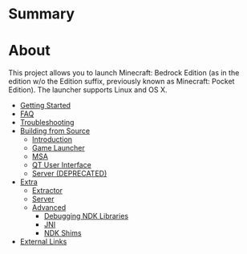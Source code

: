 # Summary

# About

This project allows you to launch Minecraft: Bedrock Edition (as in the
edition w/o the Edition suffix, previously known as Minecraft: Pocket
Edition). The launcher supports Linux and OS X.

- [Getting Started](./getting_started/index.md)
- [FAQ](./faq/index.md)
- [Troubleshooting](./troubleshooting/index.md)
- [Building from Source](./source_build/index.md)
  - [Introduction](./source_build/intro.md)
  - [Game Launcher](./source_build/launcher.md)
  - [MSA](./source_build/msa.md)
  - [QT User Interface](./source_build/ui.md)
  - [Server (DEPRECATED)](./source_build/server.md)
- [Extra](./extra/index.md)
  - [Extractor](./extra/extractor/index.md)
  - [Server](./extra/server/index.md)
  - [Advanced](./extra/advanced/index.md)
    - [Debugging NDK Libraries](./extra/advanced/debugging_ndk_libraries/index.md)
    - [JNI](./extra/advanced/jni/index.md)
    - [NDK Shims](./extra/advanced/ndk_shims/index.md)
- [External Links](./external_links/index.md)
